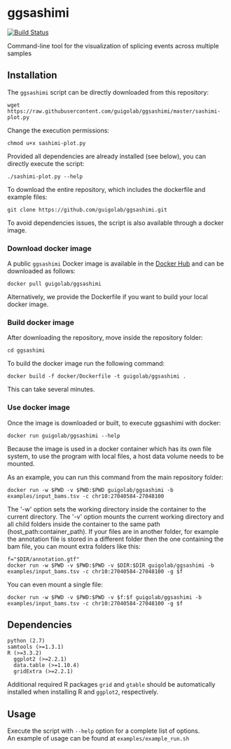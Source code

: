 # ggsashimi

[![Build Status](https://travis-ci.org/guigolab/ggsashimi.svg?branch=master)](https://travis-ci.org/guigolab/ggsashimi)

Command-line tool for the visualization of splicing events across multiple samples

## Installation

The `ggsashimi` script can be directly downloaded from this repository:
```
wget https://raw.githubusercontent.com/guigolab/ggsashimi/master/sashimi-plot.py
```
Change the execution permissions:
```
chmod u+x sashimi-plot.py
```
Provided all dependencies are already installed (see below), you can directly execute the script:
```
./sashimi-plot.py --help
```
To download the entire repository, which includes the dockerfile and example files:
```
git clone https://github.com/guigolab/ggsashimi.git
```

To avoid dependencies issues, the script is also available through a docker image.

### Download docker image

A public `ggsashimi` Docker image is available in the [Docker Hub](https://hub.docker.com/r/guigolab/ggsashimi/) and can be downloaded as follows:
```
docker pull guigolab/ggsashimi
```
Alternatively, we provide the Dockerfile if you want to build your local docker image.


### Build docker image
After downloading the repository, move inside the repository folder:
```
cd ggsashimi
```
To build the docker image run the following command:
```
docker build -f docker/Dockerfile -t guigolab/ggsashimi .
```
This can take several minutes. 


### Use docker image
Once the image is downloaded or built, to execute ggsashimi with docker:
```
docker run guigolab/ggsashimi --help
```
Because the image is used in a docker container which has its own file system, to use the program with local files, a host data volume needs to be mounted.

As an example, you can run this command from the main repository folder:
```
docker run -w $PWD -v $PWD:$PWD guigolab/ggsashimi -b examples/input_bams.tsv -c chr10:27040584-27048100
```
The '-w' option sets the working directory inside the container to the current directory.
The '-v' option mounts the current working directory and all child folders inside the container to the same path (host_path:container_path).
If your files are in another folder, for example the annotation file is stored in a different folder then the one containing the bam file, you can mount extra folders like this:
```
f="$DIR/annotation.gtf"
docker run -w $PWD -v $PWD:$PWD -v $DIR:$DIR guigolab/ggsashimi -b examples/input_bams.tsv -c chr10:27040584-27048100 -g $f
```
You can even mount a single file:
```
docker run -w $PWD -v $PWD:$PWD -v $f:$f guigolab/ggsashimi -b examples/input_bams.tsv -c chr10:27040584-27048100 -g $f
```

## Dependencies
```
python (2.7)
samtools (>=1.3.1)
R (>=3.3.2)
  ggplot2 (>=2.2.1)
  data.table (>=1.10.4)
  gridExtra (>=2.2.1)   
```
Additional required R packages `grid` and `gtable` should be automatically installed when installing R and `ggplot2`, respectively.

## Usage
Execute the script with `--help` option for a complete list of options.  
An example of usage can be found at `examples/example_run.sh`
